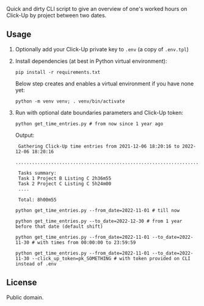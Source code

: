Quick and dirty CLI script to give an overview of one's worked hours on Click-Up by project between two dates.

## Usage

1. Optionally add your Click-Up private key to `.env` (a copy of `.env.tpl`)
1. Install dependencies (at best in Python virtual environment):

    ``pip install -r requirements.txt``

    Below step creates and enables a virtual environment if you have none yet:

    ``python -m venv venv; . venv/bin/activate``

1. Run with optional date boundaries parameters and Click-Up token:

    ``python get_time_entries.py # from now since 1 year ago``

    Output:
    ```
     Gathering Click-Up time entries from 2021-12-06 18:20:16 to 2022-12-06 18:20:16
     ...................................................................................................................................
     
     Tasks summary:
     Task 1 Project B Listing C 2h36m55
     Task 2 Project C Listing C 5h24m00
     ....
     
     Total: 8h00m55
     ```

    ``python get_time_entries.py --from_date=2022-11-01 # till now``

    ``python get_time_entries.py --to_date=2022-12-30 # from 1 year before that date (default shift)``

    ``python get_time_entries.py --from_date=2022-11-01 --to_date=2022-11-30 # with times from 00:00:00 to 23:59:59``

    ``python get_time_entries.py --from_date=2022-11-01 --to_date=2022-11-30 --click_up_token=pk_SOMETHING # with token provided on CLI instead of .env``

## License

Public domain.
